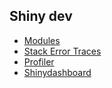 ## Shiny dev

* [Modules](http://shiny.rstudio.com/articles/modules.html)
* [Stack Error Traces](http://shiny.rstudio.com/articles/debugging.html)
* [Profiler](http://rpubs.com/wch/123888)
* [Shinydashboard](https://rstudio.github.io/shinydashboard/)